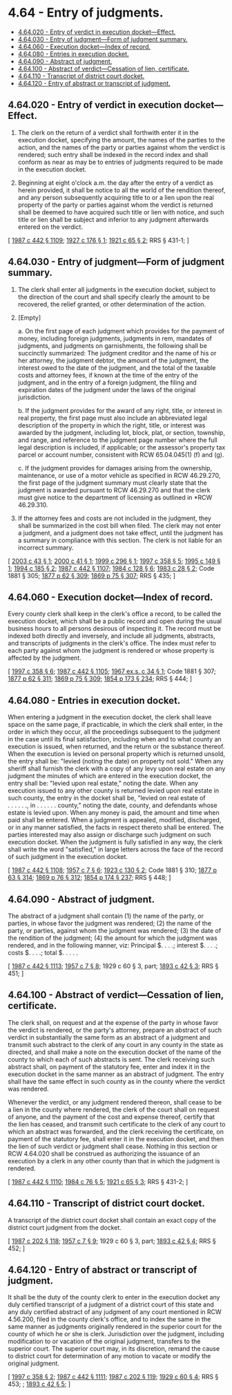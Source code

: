 # 4.64 - Entry of judgments.
* [4.64.020 - Entry of verdict in execution docket—Effect.](#464020---entry-of-verdict-in-execution-docketeffect)
* [4.64.030 - Entry of judgment—Form of judgment summary.](#464030---entry-of-judgmentform-of-judgment-summary)
* [4.64.060 - Execution docket—Index of record.](#464060---execution-docketindex-of-record)
* [4.64.080 - Entries in execution docket.](#464080---entries-in-execution-docket)
* [4.64.090 - Abstract of judgment.](#464090---abstract-of-judgment)
* [4.64.100 - Abstract of verdict—Cessation of lien, certificate.](#464100---abstract-of-verdictcessation-of-lien-certificate)
* [4.64.110 - Transcript of district court docket.](#464110---transcript-of-district-court-docket)
* [4.64.120 - Entry of abstract or transcript of judgment.](#464120---entry-of-abstract-or-transcript-of-judgment)
## 4.64.020 - Entry of verdict in execution docket—Effect.
1. The clerk on the return of a verdict shall forthwith enter it in the execution docket, specifying the amount, the names of the parties to the action, and the names of the party or parties against whom the verdict is rendered; such entry shall be indexed in the record index and shall conform as near as may be to entries of judgments required to be made in the execution docket.

2. Beginning at eight o'clock a.m. the day after the entry of a verdict as herein provided, it shall be notice to all the world of the rendition thereof, and any person subsequently acquiring title to or a lien upon the real property of the party or parties against whom the verdict is returned shall be deemed to have acquired such title or lien with notice, and such title or lien shall be subject and inferior to any judgment afterwards entered on the verdict.

\[ [1987 c 442 § 1109](https://leg.wa.gov/CodeReviser/documents/sessionlaw/1987c442.pdf?cite=1987%20c%20442%20§%201109); [1927 c 176 § 1](https://leg.wa.gov/CodeReviser/documents/sessionlaw/1927c176.pdf?cite=1927%20c%20176%20§%201); [1921 c 65 § 2](https://leg.wa.gov/CodeReviser/documents/sessionlaw/1921c65.pdf?cite=1921%20c%2065%20§%202); RRS § 431-1; \]

## 4.64.030 - Entry of judgment—Form of judgment summary.
1. The clerk shall enter all judgments in the execution docket, subject to the direction of the court and shall specify clearly the amount to be recovered, the relief granted, or other determination of the action.

2. [Empty]

   a. On the first page of each judgment which provides for the payment of money, including foreign judgments, judgments in rem, mandates of judgments, and judgments on garnishments, the following shall be succinctly summarized: The judgment creditor and the name of his or her attorney, the judgment debtor, the amount of the judgment, the interest owed to the date of the judgment, and the total of the taxable costs and attorney fees, if known at the time of the entry of the judgment, and in the entry of a foreign judgment, the filing and expiration dates of the judgment under the laws of the original jurisdiction.

   b. If the judgment provides for the award of any right, title, or interest in real property, the first page must also include an abbreviated legal description of the property in which the right, title, or interest was awarded by the judgment, including lot, block, plat, or section, township, and range, and reference to the judgment page number where the full legal description is included, if applicable; or the assessor's property tax parcel or account number, consistent with RCW 65.04.045(1) (f) and (g).

   c. If the judgment provides for damages arising from the ownership, maintenance, or use of a motor vehicle as specified in RCW 46.29.270, the first page of the judgment summary must clearly state that the judgment is awarded pursuant to RCW 46.29.270 and that the clerk must give notice to the department of licensing as outlined in *RCW 46.29.310.

3. If the attorney fees and costs are not included in the judgment, they shall be summarized in the cost bill when filed. The clerk may not enter a judgment, and a judgment does not take effect, until the judgment has a summary in compliance with this section. The clerk is not liable for an incorrect summary.

\[ [2003 c 43 § 1](https://lawfilesext.leg.wa.gov/biennium/2003-04/Pdf/Bills/Session%20Laws/Senate/5251-S.SL.pdf?cite=2003%20c%2043%20§%201); [2000 c 41 § 1](https://lawfilesext.leg.wa.gov/biennium/1999-00/Pdf/Bills/Session%20Laws/House/2329.SL.pdf?cite=2000%20c%2041%20§%201); [1999 c 296 § 1](https://lawfilesext.leg.wa.gov/biennium/1999-00/Pdf/Bills/Session%20Laws/House/1232.SL.pdf?cite=1999%20c%20296%20§%201); [1997 c 358 § 5](https://lawfilesext.leg.wa.gov/biennium/1997-98/Pdf/Bills/Session%20Laws/Senate/5144-S.SL.pdf?cite=1997%20c%20358%20§%205); [1995 c 149 § 1](https://lawfilesext.leg.wa.gov/biennium/1995-96/Pdf/Bills/Session%20Laws/House/1450.SL.pdf?cite=1995%20c%20149%20§%201); [1994 c 185 § 2](https://lawfilesext.leg.wa.gov/biennium/1993-94/Pdf/Bills/Session%20Laws/Senate/5449.SL.pdf?cite=1994%20c%20185%20§%202); [1987 c 442 § 1107](https://leg.wa.gov/CodeReviser/documents/sessionlaw/1987c442.pdf?cite=1987%20c%20442%20§%201107); [1984 c 128 § 6](https://leg.wa.gov/CodeReviser/documents/sessionlaw/1984c128.pdf?cite=1984%20c%20128%20§%206); [1983 c 28 § 2](https://leg.wa.gov/CodeReviser/documents/sessionlaw/1983c28.pdf?cite=1983%20c%2028%20§%202); Code 1881 § 305; [1877 p 62 § 309](https://leg.wa.gov/CodeReviser/Pages/session_laws.aspx?cite=1877%20p%2062%20§%20309); [1869 p 75 § 307](https://leg.wa.gov/CodeReviser/Pages/session_laws.aspx?cite=1869%20p%2075%20§%20307); RRS § 435; \]

## 4.64.060 - Execution docket—Index of record.
Every county clerk shall keep in the clerk's office a record, to be called the execution docket, which shall be a public record and open during the usual business hours to all persons desirous of inspecting it. The record must be indexed both directly and inversely, and include all judgments, abstracts, and transcripts of judgments in the clerk's office. The index must refer to each party against whom the judgment is rendered or whose property is affected by the judgment.

\[ [1997 c 358 § 6](https://lawfilesext.leg.wa.gov/biennium/1997-98/Pdf/Bills/Session%20Laws/Senate/5144-S.SL.pdf?cite=1997%20c%20358%20§%206); [1987 c 442 § 1105](https://leg.wa.gov/CodeReviser/documents/sessionlaw/1987c442.pdf?cite=1987%20c%20442%20§%201105); [1967 ex.s. c 34 § 1](https://leg.wa.gov/CodeReviser/documents/sessionlaw/1967ex1c34.pdf?cite=1967%20ex.s.%20c%2034%20§%201); Code 1881 § 307; [1877 p 62 § 311](https://leg.wa.gov/CodeReviser/Pages/session_laws.aspx?cite=1877%20p%2062%20§%20311); [1869 p 75 § 309](https://leg.wa.gov/CodeReviser/Pages/session_laws.aspx?cite=1869%20p%2075%20§%20309); [1854 p 173 § 234](https://leg.wa.gov/CodeReviser/Pages/session_laws.aspx?cite=1854%20p%20173%20§%20234); RRS § 444; \]

## 4.64.080 - Entries in execution docket.
When entering a judgment in the execution docket, the clerk shall leave space on the same page, if practicable, in which the clerk shall enter, in the order in which they occur, all the proceedings subsequent to the judgment in the case until its final satisfaction, including when and to what county an execution is issued, when returned, and the return or the substance thereof. When the execution is levied on personal property which is returned unsold, the entry shall be: "levied (noting the date) on property not sold." When any sheriff shall furnish the clerk with a copy of any levy upon real estate on any judgment the minutes of which are entered in the execution docket, the entry shall be: "levied upon real estate," noting the date. When any execution issued to any other county is returned levied upon real estate in such county, the entry in the docket shall be, "levied on real estate of . . . . . ., in . . . . . . county," noting the date, county, and defendants whose estate is levied upon. When any money is paid, the amount and time when paid shall be entered. When a judgment is appealed, modified, discharged, or in any manner satisfied, the facts in respect thereto shall be entered. The parties interested may also assign or discharge such judgment on such execution docket. When the judgment is fully satisfied in any way, the clerk shall write the word "satisfied," in large letters across the face of the record of such judgment in the execution docket.

\[ [1987 c 442 § 1108](https://leg.wa.gov/CodeReviser/documents/sessionlaw/1987c442.pdf?cite=1987%20c%20442%20§%201108); [1957 c 7 § 6](https://leg.wa.gov/CodeReviser/documents/sessionlaw/1957c7.pdf?cite=1957%20c%207%20§%206); [1923 c 130 § 2](https://leg.wa.gov/CodeReviser/documents/sessionlaw/1923c130.pdf?cite=1923%20c%20130%20§%202); Code 1881 § 310; [1877 p 63 § 314](https://leg.wa.gov/CodeReviser/Pages/session_laws.aspx?cite=1877%20p%2063%20§%20314); [1869 p 76 § 312](https://leg.wa.gov/CodeReviser/Pages/session_laws.aspx?cite=1869%20p%2076%20§%20312); [1854 p 174 § 237](https://leg.wa.gov/CodeReviser/Pages/session_laws.aspx?cite=1854%20p%20174%20§%20237); RRS § 448; \]

## 4.64.090 - Abstract of judgment.
The abstract of a judgment shall contain (1) the name of the party, or parties, in whose favor the judgment was rendered; (2) the name of the party, or parties, against whom the judgment was rendered; (3) the date of the rendition of the judgment; (4) the amount for which the judgment was rendered, and in the following manner, viz: Principal $. . . .; interest $. . . .; costs $. . . .; total $. . . . .

\[ [1987 c 442 § 1113](https://leg.wa.gov/CodeReviser/documents/sessionlaw/1987c442.pdf?cite=1987%20c%20442%20§%201113); [1957 c 7 § 8](https://leg.wa.gov/CodeReviser/documents/sessionlaw/1957c7.pdf?cite=1957%20c%207%20§%208); 1929 c 60 § 3, part; [1893 c 42 § 3](https://leg.wa.gov/CodeReviser/documents/sessionlaw/1893c42.pdf?cite=1893%20c%2042%20§%203); RRS § 451; \]

## 4.64.100 - Abstract of verdict—Cessation of lien, certificate.
The clerk shall, on request and at the expense of the party in whose favor the verdict is rendered, or the party's attorney, prepare an abstract of such verdict in substantially the same form as an abstract of a judgment and transmit such abstract to the clerk of any court in any county in the state as directed, and shall make a note on the execution docket of the name of the county to which each of such abstracts is sent. The clerk receiving such abstract shall, on payment of the statutory fee, enter and index it in the execution docket in the same manner as an abstract of judgment. The entry shall have the same effect in such county as in the county where the verdict was rendered.

Whenever the verdict, or any judgment rendered thereon, shall cease to be a lien in the county where rendered, the clerk of the court shall on request of anyone, and the payment of the cost and expense thereof, certify that the lien has ceased, and transmit such certificate to the clerk of any court to which an abstract was forwarded, and the clerk receiving the certificate, on payment of the statutory fee, shall enter it in the execution docket, and then the lien of such verdict or judgment shall cease. Nothing in this section or RCW 4.64.020 shall be construed as authorizing the issuance of an execution by a clerk in any other county than that in which the judgment is rendered.

\[ [1987 c 442 § 1110](https://leg.wa.gov/CodeReviser/documents/sessionlaw/1987c442.pdf?cite=1987%20c%20442%20§%201110); [1984 c 76 § 5](https://leg.wa.gov/CodeReviser/documents/sessionlaw/1984c76.pdf?cite=1984%20c%2076%20§%205); [1921 c 65 § 3](https://leg.wa.gov/CodeReviser/documents/sessionlaw/1921c65.pdf?cite=1921%20c%2065%20§%203); RRS § 431-2; \]

## 4.64.110 - Transcript of district court docket.
A transcript of the district court docket shall contain an exact copy of the district court judgment from the docket.

\[ [1987 c 202 § 118](https://leg.wa.gov/CodeReviser/documents/sessionlaw/1987c202.pdf?cite=1987%20c%20202%20§%20118); [1957 c 7 § 9](https://leg.wa.gov/CodeReviser/documents/sessionlaw/1957c7.pdf?cite=1957%20c%207%20§%209); 1929 c 60 § 3, part; [1893 c 42 § 4](https://leg.wa.gov/CodeReviser/documents/sessionlaw/1893c42.pdf?cite=1893%20c%2042%20§%204); RRS § 452; \]

## 4.64.120 - Entry of abstract or transcript of judgment.
It shall be the duty of the county clerk to enter in the execution docket any duly certified transcript of a judgment of a district court of this state and any duly certified abstract of any judgment of any court mentioned in RCW 4.56.200, filed in the county clerk's office, and to index the same in the same manner as judgments originally rendered in the superior court for the county of which he or she is clerk. Jurisdiction over the judgment, including modification to or vacation of the original judgment, transfers to the superior court. The superior court may, in its discretion, remand the cause to district court for determination of any motion to vacate or modify the original judgment.

\[ [1997 c 358 § 2](https://lawfilesext.leg.wa.gov/biennium/1997-98/Pdf/Bills/Session%20Laws/Senate/5144-S.SL.pdf?cite=1997%20c%20358%20§%202); [1987 c 442 § 1111](https://leg.wa.gov/CodeReviser/documents/sessionlaw/1987c442.pdf?cite=1987%20c%20442%20§%201111); [1987 c 202 § 119](https://leg.wa.gov/CodeReviser/documents/sessionlaw/1987c202.pdf?cite=1987%20c%20202%20§%20119); [1929 c 60 § 4](https://leg.wa.gov/CodeReviser/documents/sessionlaw/1929c60.pdf?cite=1929%20c%2060%20§%204); RRS § 453; ; [1893 c 42 § 5](https://leg.wa.gov/CodeReviser/documents/sessionlaw/1893c42.pdf?cite=1893%20c%2042%20§%205); \]

